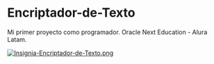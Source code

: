 # Encriptador-de-Texto
Mi primer proyecto como programador. Oracle Next Education - Alura Latam.

[![Insignia-Encriptador-de-Texto.png](https://i.postimg.cc/x1q7BDFB/Insignia-Encriptador-de-Texto.png)](https://postimg.cc/tsQ2Vfbz)
